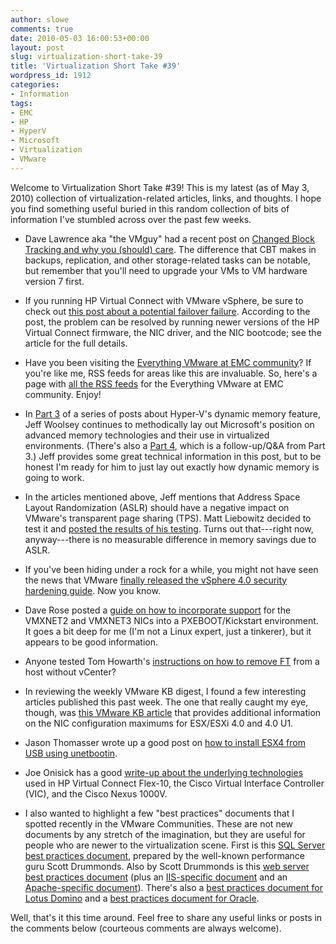 ```yaml
---
author: slowe
comments: true
date: 2010-05-03 16:00:53+00:00
layout: post
slug: virtualization-short-take-39
title: 'Virtualization Short Take #39'
wordpress_id: 1912
categories:
- Information
tags:
- EMC
- HP
- HyperV
- Microsoft
- Virtualization
- VMware
---
```


Welcome to Virtualization Short Take #39! This is my latest (as of May 3, 2010) collection of virtualization-related articles, links, and thoughts. I hope you find something useful buried in this random collection of bits of information I've stumbled across over the past few weeks.

* Dave Lawrence aka "the VMguy" had a recent post on [Changed Block Tracking and why you (should) care](http://vmguy.com/wordpress/index.php/archives/1351). The difference that CBT makes in backups, replication, and other storage-related tasks can be notable, but remember that you'll need to upgrade your VMs to VM hardware version 7 first.

* If you running HP Virtual Connect with VMware vSphere, be sure to check out [this post about a potential failover failure](http://www.virtualtroll.com/?p=368). According to the post, the problem can be resolved by running newer versions of the HP Virtual Connect firmware, the NIC driver, and the NIC bootcode; see the article for the full details.

* Have you been visiting the [Everything VMware at EMC community](https://community.emc.com/community/connect/everything_vmware?view=overview)? If you're like me, RSS feeds for areas like this are invaluable. So, here's a page with [all the RSS feeds](https://community.emc.com/community/feeds/tags/?community=2566) for the Everything VMware at EMC community. Enjoy!

* In [Part 3](http://blogs.technet.com/virtualization/archive/2010/04/07/dynamic-memory-coming-to-hyper-v-part-3.aspx) of a series of posts about Hyper-V's dynamic memory feature, Jeff Woolsey continues to methodically lay out Microsoft's position on advanced memory technologies and their use in virtualized environments. (There's also a [Part 4](http://blogs.technet.com/virtualization/archive/2010/04/21/dynamic-memory-coming-to-hyper-v-part-4.aspx), which is a follow-up/Q&A from Part 3.) Jeff provides some great technical information in this post, but to be honest I'm ready for him to just lay out exactly how dynamic memory is going to work.

* In the articles mentioned above, Jeff mentions that Address Space Layout Randomization (ASLR) should have a negative impact on VMware's transparent page sharing (TPS). Matt Liebowitz decided to test it and [posted the results of his testing](http://blogs.kraftkennedy.com/index.php/2010/04/26/effect-of-aslr-on-transparent-page-sharing-in-vmware-vsphere/). Turns out that---right now, anyway---there is no measurable difference in memory savings due to ASLR.

* If you've been hiding under a rock for a while, you might not have seen the news that VMware [finally released the vSphere 4.0 security hardening guide](http://blogs.vmware.com/security/2010/04/vsphere-40-hardening-guide-released.html). Now you know.

* Dave Rose posted a [guide on how to incorporate support](http://drcs.ca/blog/?p=181) for the VMXNET2 and VMXNET3 NICs into a PXEBOOT/Kickstart environment. It goes a bit deep for me (I'm not a Linux expert, just a tinkerer), but it appears to be good information.

* Anyone tested Tom Howarth's [instructions on how to remove FT](http://planetvm.net/blog/?p=813) from a host without vCenter?

* In reviewing the weekly VMware KB digest, I found a few interesting articles published this past week. The one that really caught my eye, though, was [this VMware KB article](http://kb.vmware.com/selfservice/microsites/search.do?language=en_US&cmd=displayKC&externalId=1020808) that provides additional information on the NIC configuration maximums for ESX/ESXi 4.0 and 4.0 U1.

* Jason Thomasser wrote up a good post on [how to install ESX4 from USB using unetbootin](http://jthomasser.wordpress.com/2009/08/10/install-esx-4-from-usb-using-unetbootin/).

* Joe Onisick has a good [write-up about the underlying technologies](http://definethecloud.wordpress.com/2010/05/01/hp-flex-10-cisco-vic-and-nexus-1000v/) used in HP Virtual Connect Flex-10, the Cisco Virtual Interface Controller (VIC), and the Cisco Nexus 1000V.

* I also wanted to highlight a few "best practices" documents that I spotted recently in the VMware Communities. These are not new documents by any stretch of the imagination, but they are useful for people who are newer to the virtualization scene. First is this [SQL Server best practices document](http://communities.vmware.com/docs/DOC-8964), prepared by the well-known performance guru Scott Drummonds. Also by Scott Drummonds is this [web server best practices document](http://communities.vmware.com/docs/DOC-5502) (plus an [IIS-specific document](http://communities.vmware.com/docs/DOC-5504) and an [Apache-specific document](http://communities.vmware.com/docs/DOC-5503)). There's also a [best practices document for Lotus Domino](http://communities.vmware.com/docs/DOC-9671) and a [best practices document for Oracle](http://communities.vmware.com/docs/DOC-5505).

Well, that's it this time around. Feel free to share any useful links or posts in the comments below (courteous comments are always welcome).
